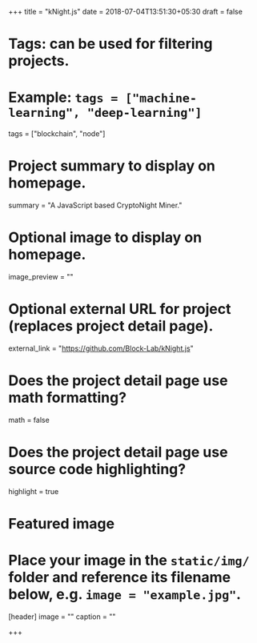 +++
title = "kNight.js"
date = 2018-07-04T13:51:30+05:30
draft = false

# Tags: can be used for filtering projects.
# Example: `tags = ["machine-learning", "deep-learning"]`
tags = ["blockchain", "node"]

# Project summary to display on homepage.
summary = "A JavaScript based CryptoNight Miner."

# Optional image to display on homepage.
image_preview = ""

# Optional external URL for project (replaces project detail page).
external_link = "https://github.com/Block-Lab/kNight.js"

# Does the project detail page use math formatting?
math = false

# Does the project detail page use source code highlighting?
highlight = true

# Featured image
# Place your image in the `static/img/` folder and reference its filename below, e.g. `image = "example.jpg"`.
[header]
image = ""
caption = ""

+++

